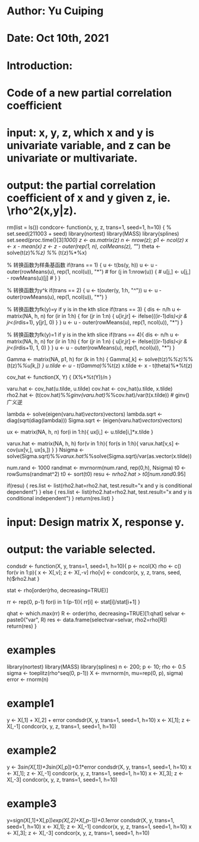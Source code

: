 # Author: Yu Cuiping
# Date: Oct 10th, 2021
# Introduction: 
# Code of a new partial correlation coefficient
# input: x, y, z, which x and y is univariate variable, and z can be univariate or multivariate.
# output: the partial correlation coefficient of x and y given z, ie. \rho^2(x,y|z).

rm(list = ls())
condcor<- function(x, y, z, trans=1, seed=1, h=10) {
  % set.seed(211003 + seed)
  library(nortest)
  library(MASS)
  library(splines)
  set.seed(proc.time()[3]*1000)
  z <- as.matrix(z)
  n <- nrow(z); p1 <- ncol(z)
  x <- x - mean(x)
  z <- z - outer(rep(1, n), colMeans(z), "*")
  theta <- solve(t(z)%*%z) %*% (t(z)%*%x)
  
  % 转换函数为样条基函数
  if(trans == 1) {
    u <- t(bs(y, h))
    u <- u - outer(rowMeans(u), rep(1, ncol(u)), "*")
    # for (j in 1:nrow(u)) {
    #   u[j,] <- u[j,] - rowMeans(u)[j]
    # }
  }
  
  % 转换函数为y^k
  if(trans == 2) {
    u <- t(outer(y, 1:h, "^"))
    u <- u - outer(rowMeans(u), rep(1, ncol(u)), "*")
  }
  
  % 转换函数为fk(y)=y if y is in the kth slice
  if(trans == 3) {
    dis <- n/h
    u <- matrix(NA, h, n)
    for (ir in 1:h) {
      for (jr in 1:n) {
        u[ir,jr] <- ifelse(((ir-1)*dis)<jr & jr<(ir*dis+1), y[jr], 0)
      }
    }
    u <- u - outer(rowMeans(u), rep(1, ncol(u)), "*")
  }
  
  % 转换函数为fk(y)=1 if y is in the kth slice 
  if(trans == 4){
    dis <- n/h
    u <- matrix(NA, h, n)
    for (ir in 1:h) {
      for (jr in 1:n) {
        u[ir,jr] <- ifelse(((ir-1)*dis)<jr & jr<(ir*dis+1), 1, 0)
      }
    }
    u <- u - outer(rowMeans(u), rep(1, ncol(u)), "*")
  }
  
  Gamma <- matrix(NA, p1, h)
  for (k in 1:h) {
    Gamma[,k] <- solve(t(z)%*%z)%*%(t(z)%*%u[k,])
  }
  u.tilde <- u - t(Gamma)%*%t(z)
  x.tilde <- x - t(theta)%*%t(z)
  
  cov_hat <- function(X, Y) {
    (X%*%t(Y))/n
  }
  
  varu.hat <- cov_hat(u.tilde, u.tilde)
  cov.hat <- cov_hat(u.tilde, x.tilde)
  rho2.hat <- (t(cov.hat)%*%ginv(varu.hat)%*%cov.hat)/var(t(x.tilde)) # ginv()广义逆
  
  lambda <- solve(eigen(varu.hat)$vectors)%*%(varu.hat)%*%(eigen(varu.hat)$vectors)
  lambda.sqrt <- diag(sqrt(diag(lambda)))
  Sigma.sqrt <- (eigen(varu.hat)$vectors)%*%lambda.sqrt%*%solve(eigen(varu.hat)$vectors)
  
  ux <- matrix(NA, h, n)
  for(i in 1:h){
    ux[i,] <- u.tilde[i,]*x.tilde
  }
  
  varux.hat <- matrix(NA, h, h)
  for(v in 1:h){
    for(s in 1:h){
      varux.hat[v,s] <- cov(ux[v,], ux[s,])
    }
  }
  Nsigma <- solve(Sigma.sqrt)%*%varux.hat%*%solve(Sigma.sqrt)/var(as.vector(x.tilde))
  
  num.rand <- 1000
  randmat <- mvrnorm(num.rand, rep(0,h), Nsigma)
  t0 <- rowSums(randmat^2)
  t0 <- sort(t0)
  resu <- n*rho2.hat > t0[num.rand*0.95]
  
  if(resu) {
    res.list <- list(rho2.hat=rho2.hat, test.result="x and y is conditional dependent")
  } else {
    res.list <- list(rho2.hat=rho2.hat, test.result="x and y is conditional independent")
  }
  return(res.list)
}

# input: Design matrix X, response y.
# output: the variable selected.

condsdr <- function(X, y, trans=1, seed=1, h=10){
  p <- ncol(X)
  rho <- c()
  for(v in 1:p){
    x <- X[,v]; z <- X[,-v]
    rho[v] <- condcor(x, y, z, trans, seed, h)$rho2.hat
  }
  
  stat <- rho[order(rho, decreasing=TRUE)]
  
  rr <- rep(0, p-1)
  for(i in 1:(p-1)){
    rr[i] <- stat[i]/stat[i+1]
  }
  
  qhat <- which.max(rr)
  R <- order(rho, decreasing=TRUE)[1:qhat]
  selvar <- paste0("var", R)
  res <- data.frame(selectvar=selvar, rho2=rho[R])
  return(res)
}

# examples
library(nortest)
library(MASS)
library(splines)
n <- 200; p <- 10; rho <- 0.5
sigma <- toeplitz(rho^seq(0, p-1))
X <- mvrnorm(n, mu=rep(0, p), sigma) 
error <- rnorm(n)
# example1
y <- X[,1] + X[,2] + error
condsdr(X, y, trans=1, seed=1, h=10)
x <- X[,1]; z <- X[,-1]
condcor(x, y, z, trans=1, seed=1, h=10)
# example2
y <- 3*sin(X[,1])+3*sin(X[,p])+0.1*error
condsdr(X, y, trans=1, seed=1, h=10)
x <- X[,1]; z <- X[,-1]
condcor(x, y, z, trans=1, seed=1, h=10)
x <- X[,3]; z <- X[,-3]
condcor(x, y, z, trans=1, seed=1, h=10)
# example3
y=sign(X[,1]+X[,p])*exp(X[,2]+X[,p-1])+0.1*error
condsdr(X, y, trans=1, seed=1, h=10)
x <- X[,1]; z <- X[,-1]
condcor(x, y, z, trans=1, seed=1, h=10)
x <- X[,3]; z <- X[,-3]
condcor(x, y, z, trans=1, seed=1, h=10)

